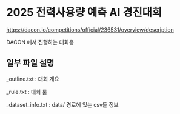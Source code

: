 # 2025 전력사용량 예측 AI 경진대회


https://dacon.io/competitions/official/236531/overview/description


DACON 에서 진행하는 대회용 


## 일부 파일 설명

_outline.txt : 대회 개요

_rule.txt : 대회 룰

_dataset_info.txt : data/ 경로에 있는 csv들 정보

##
